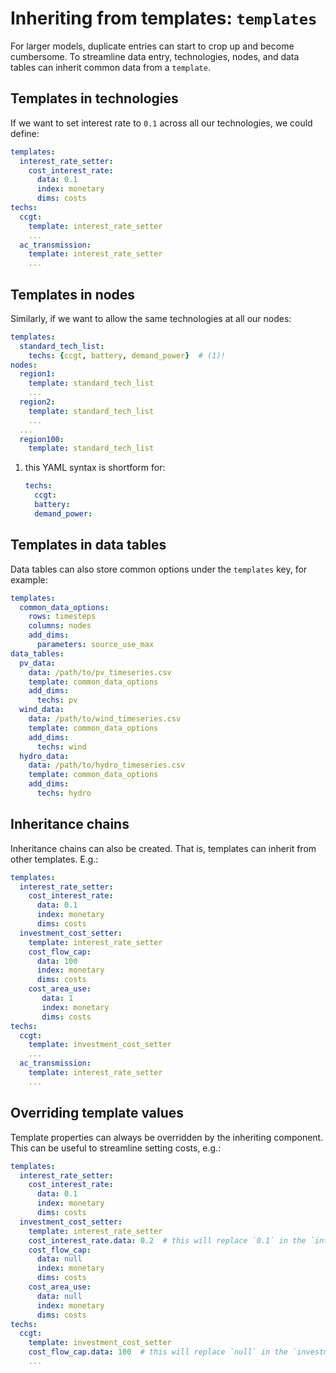 
# Inheriting from templates: `templates`

For larger models, duplicate entries can start to crop up and become cumbersome.
To streamline data entry, technologies, nodes, and data tables can inherit common data from a `template`.

## Templates in technologies

If we want to set interest rate to `0.1` across all our technologies, we could define:

```yaml
templates:
  interest_rate_setter:
    cost_interest_rate:
      data: 0.1
      index: monetary
      dims: costs
techs:
  ccgt:
    template: interest_rate_setter
    ...
  ac_transmission:
    template: interest_rate_setter
    ...
```

## Templates in nodes

Similarly, if we want to allow the same technologies at all our nodes:

```yaml
templates:
  standard_tech_list:
    techs: {ccgt, battery, demand_power}  # (1)!
nodes:
  region1:
    template: standard_tech_list
    ...
  region2:
    template: standard_tech_list
    ...
  ...
  region100:
    template: standard_tech_list
```

1. this YAML syntax is shortform for:
    ```yaml
    techs:
      ccgt:
      battery:
      demand_power:
    ```

## Templates in data tables

Data tables can also store common options under the `templates` key, for example:

```yaml
templates:
  common_data_options:
    rows: timesteps
    columns: nodes
    add_dims:
      parameters: source_use_max
data_tables:
  pv_data:
    data: /path/to/pv_timeseries.csv
    template: common_data_options
    add_dims:
      techs: pv
  wind_data:
    data: /path/to/wind_timeseries.csv
    template: common_data_options
    add_dims:
      techs: wind
  hydro_data:
    data: /path/to/hydro_timeseries.csv
    template: common_data_options
    add_dims:
      techs: hydro
```

## Inheritance chains

Inheritance chains can also be created.
That is, templates can inherit from other templates.
E.g.:

```yaml
templates:
  interest_rate_setter:
    cost_interest_rate:
      data: 0.1
      index: monetary
      dims: costs
  investment_cost_setter:
    template: interest_rate_setter
    cost_flow_cap:
      data: 100
      index: monetary
      dims: costs
    cost_area_use:
       data: 1
       index: monetary
       dims: costs
techs:
  ccgt:
    template: investment_cost_setter
    ...
  ac_transmission:
    template: interest_rate_setter
    ...
```

## Overriding template values

Template properties can always be overridden by the inheriting component.
This can be useful to streamline setting costs, e.g.:

```yaml
templates:
  interest_rate_setter:
    cost_interest_rate:
      data: 0.1
      index: monetary
      dims: costs
  investment_cost_setter:
    template: interest_rate_setter
    cost_interest_rate.data: 0.2  # this will replace `0.1` in the `interest_rate_setter`.
    cost_flow_cap:
      data: null
      index: monetary
      dims: costs
    cost_area_use:
      data: null
      index: monetary
      dims: costs
techs:
  ccgt:
    template: investment_cost_setter
    cost_flow_cap.data: 100  # this will replace `null` in the `investment_cost_setter`.
    ...
```
